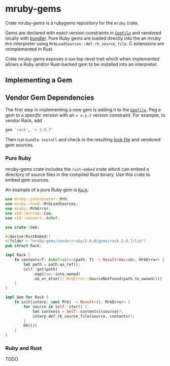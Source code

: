 # mruby-gems

Crate mruby-gems is a rubygems repository for the `mruby` crate.

Gems are declared with exact version constraints in [`Gemfile`](Gemfile) and
vendored locally with [bundler](https://bundler.io/). Pure Ruby gems are loaded
directly into the an mruby `Mrb` interpreter using
`MrbLoadSources::def_rb_source_file`. C extensions are reimplemented in Rust.

Crate mruby-gems exposes a `Gem` top-level trait which when implemented allows a
Ruby and/or Rust-backed gem to be installed into an interpreter.

## Implementing a Gem

## Vendor Gem Dependencies

The first step in implementing a new gem is adding it to the
[`Gemfile`](Gemfile). Peg a gem to a _specific_ version with an `= x.y.z`
version constraint. For example, to vendor Rack, add

```ruby
gem 'rack', '= 2.0.7'
```

Then run `bundle install` and check in the resulting [lock file](Gemfile.lock)
and vendored gem sources.

### Pure Ruby

mruby-gems crate includes the `rust-embed` crate which can embed a directory of
source files in the compiled Rust binary. Use this crate to embed gem sources.

An example of a pure Ruby gem is [`Rack`](src/rubygems/rack.rs):

```rust
use mruby::interpreter::Mrb;
use mruby::load::MrbLoadSources;
use mruby::MrbError;
use std::borrow::Cow;
use std::convert::AsRef;

use crate::Gem;

#[derive(RustEmbed)]
#[folder = "mruby-gems/vendor/ruby/2.6.0/gems/rack-2.0.7/lib"]
pub struct Rack;

impl Rack {
    fn contents<T: AsRef<str>>(path: T) -> Result<Vec<u8>, MrbError> {
        let path = path.as_ref();
        Self::get(path)
            .map(Cow::into_owned)
            .ok_or_else(|| MrbError::SourceNotFound(path.to_owned()))
    }
}

impl Gem for Rack {
    fn init(interp: &mut Mrb) -> Result<(), MrbError> {
        for source in Self::iter() {
            let contents = Self::contents(&source)?;
            interp.def_rb_source_file(source, contents)?;
        }
        Ok(())
    }
}
```

### Ruby and Rust

TODO
